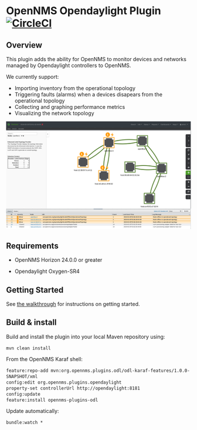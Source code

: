 # OpenNMS Opendaylight Plugin [![CircleCI](https://circleci.com/gh/OpenNMS/opennms-opendaylight-plugin.svg?style=svg)](https://circleci.com/gh/OpenNMS/opennms-opendaylight-plugin)

## Overview

This plugin adds the ability for OpenNMS to monitor devices and networks managed by Opendaylight controllers to OpenNMS.

We currently support:
 * Importing inventory from the operational topology
 * Triggering faults (alarms) when a devices disapears from the operational topology
 * Collecting and graphing performance metrics
 * Visualizing the network topology

![](assets/images/mininet_topology_alarms.png "STUI in action")

## Requirements

* OpenNMS Horizon 24.0.0 or greater

* Opendaylight Oxygen-SR4

## Getting Started

See [the walkthrough](WALKTHROUGH.adoc) for instructions on getting started.

## Build & install

Build and install the plugin into your local Maven repository using:
```
mvn clean install
```

From the OpenNMS Karaf shell:
```
feature:repo-add mvn:org.opennms.plugins.odl/odl-karaf-features/1.0.0-SNAPSHOT/xml
config:edit org.opennms.plugins.opendaylight
property-set controllerUrl http://opendaylight:8181
config:update
feature:install opennms-plugins-odl
```

Update automatically:
```
bundle:watch *
```
